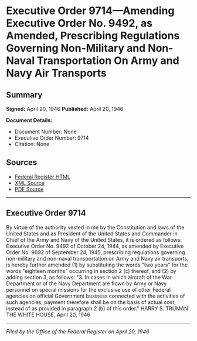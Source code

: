 # Executive Order 9714—Amending Executive Order No. 9492, as Amended, Prescribing Regulations Governing Non-Military and Non-Naval Transportation On Army and Navy Air Transports

## Summary

**Signed:** April 20, 1946
**Published:** April 20, 1946

**Document Details:**
- Document Number: None
- Executive Order Number: 9714
- Citation: None

## Sources
- [Federal Register HTML](https://www.presidency.ucsb.edu/documents/executive-order-9714-amending-executive-order-no-9492-amended-prescribing-regulations)
- [XML Source](None)
- [PDF Source](None)

---

## Executive Order 9714

By virtue of the authority vested in me by the Constitution and laws of the United States and as President of the United States and Commander in Chief of the Army and Navy of the United States, it is ordered as follows:
Executive Order No. 9492 of October 24, 1944, as amended by Executive Order No. 9692 of September 24, 1945, prescribing regulations governing non-military and non-naval transportation on Army and Navy air transports, is hereby further amended (1) by substituting the words "two years" for the words "eighteen months" occurring in section 2 (c) thereof, and (2) by adding section 3, as follows:
"3. In cases in which aircraft of the War Department or of the Navy Department are flown by Army or Navy personnel on special missions for the exclusive use of other Federal agencies on official Government business connected with the activities of such agencies, payment therefore shall be on the basis of actual cost, instead of as provided in paragraph 2 (b) of this order."
HARRY S. TRUMAN
THE WHITE HOUSE,
April 20, 1946

---

*Filed by the Office of the Federal Register on April 20, 1946*
